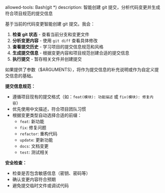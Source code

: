 allowed-tools: Bash(git *)
description: 智能创建 git 提交，分析代码变更并生成符合项目规范的提交信息

基于当前的代码变更智能创建 git 提交。我会：

1. **检查 git 状态** - 查看当前分支和变更文件
2. **分析变更内容** - 使用 `git diff` 查看具体修改
3. **查看提交历史** - 学习项目的提交信息规范和风格
4. **生成提交信息** - 根据变更内容和项目规范创建合适的提交信息
5. **执行提交** - 暂存相关文件并创建提交

如果提供了参数（$ARGUMENTS），将作为提交信息的补充说明或作为自定义提交信息的基础。

**提交信息规范：**
- 遵循项目现有的提交格式（如：`feat(模块): 功能描述` 或 `fix(模块): 修复内容`）
- 优先使用中文描述，符合项目团队习惯
- 根据变更类型自动选择合适的前缀：
  - `feat`: 新功能
  - `fix`: 修复问题
  - `refactor`: 重构代码
  - `update`: 更新功能
  - `docs`: 文档变更
  - `test`: 测试相关

**安全检查：**
- 检查是否包含敏感信息（密钥、密码等）
- 确认变更内容符合预期
- 避免提交临时文件或调试代码